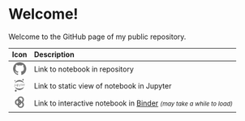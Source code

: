 # Welcome!

Welcome to the GitHub page of my public repository.


|Icon|Description|
|:--:|:---|
|<img src="./assets/logos/github_bw.png" alt="GitHub" height="25" />|Link to notebook in repository|
|<img src="./assets/logos/jupyter_bw.png" alt="Jupyter" height="25" />|Link to static view of notebook in Jupyter|
|<img src="./assets/logos/binder_bw.png" alt="Binder" height="25" />|Link to interactive notebook in [Binder](https://mybinder.org) <small>_(may take a while to load)_</small>|

